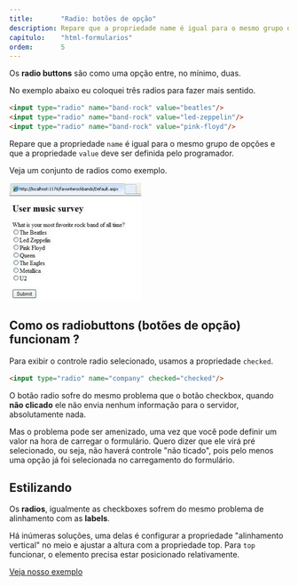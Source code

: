 ```yaml
---
title:       "Radio: botões de opção"
description: Repare que a propriedade name é igual para o mesmo grupo de opções e que a propriedade value deve ser definida pelo programador. Para exibir o controle radio selecionado, usamos a propriedade checked.
capitulo:    "html-formularios"
ordem:       5
---
```



Os __radio buttons__ são como uma opção entre, no mínimo, duas.

No exemplo abaixo eu coloquei três radios para fazer mais sentido.

```html
<input type="radio" name="band-rock" value="beatles"/>
<input type="radio" name="band-rock" value="led-zeppelin"/>
<input type="radio" name="band-rock" value="pink-floyd"/>

```
Repare que a propriedade `name` é igual para o mesmo grupo de opções e que a propriedade `value` deve ser definida pelo
programador.

Veja um conjunto de radios como exemplo.

![Ilustração de um campo radio button](input-radio.jpg "Ilustração de um campo radio button")


## Como os radiobuttons (botões de opção) funcionam ?

Para exibir o controle radio selecionado, usamos a propriedade `checked`.

```html
<input type="radio" name="company" checked="checked"/>
```

O botão radio sofre do mesmo problema que o botão checkbox, quando __não clicado__ ele não envia nenhum informação para
o servidor, absolutamente nada.

Mas o problema pode ser amenizado, uma vez que você pode definir um valor na hora de carregar o formulário. Quero dizer
que ele virá pré selecionado, ou seja, não haverá controle "não ticado", pois pelo menos uma opção já foi selecionada
no carregamento do formulário.


## Estilizando

Os __radios__, igualmente as checkboxes sofrem do mesmo problema de alinhamento com as __labels__.

Há inúmeras soluções, uma delas é configurar a propriedade "alinhamento vertical" no meio e ajustar a altura com a
propriedade top. Para `top` funcionar, o elemento precisa estar posicionado relativamente.

<a href="exemplo.html" class="btn btn-primary">Veja nosso exemplo</a>